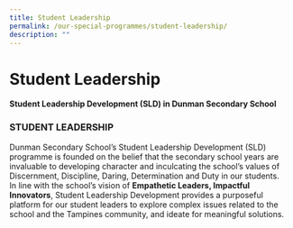 ```yaml
---
title: Student Leadership
permalink: /our-special-programmes/student-leadership/
description: ""
---
```

# Student Leadership

**Student Leadership Development (SLD) in Dunman Secondary School**

### STUDENT LEADERSHIP

Dunman Secondary School’s Student Leadership Development (SLD) programme is founded on the belief that the secondary school years are invaluable to developing character and inculcating the school’s values of Discernment, Discipline, Daring, Determination and Duty in our students.    
In line with the school’s vision of **Empathetic Leaders, Impactful Innovators**, Student Leadership Development provides a purposeful platform for our student leaders to explore complex issues related to the school and the Tampines community, and ideate for meaningful solutions.